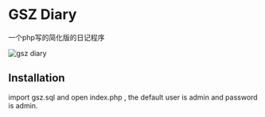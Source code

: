 # GSZ Diary 

一个php写的简化版的日记程序

![gsz diary](https://raw.githubusercontent.com/fr33m44/gsz/master/gsz_screenshot.png)



## Installation

import gsz.sql and open index.php , the default user is  admin and password is admin. 
